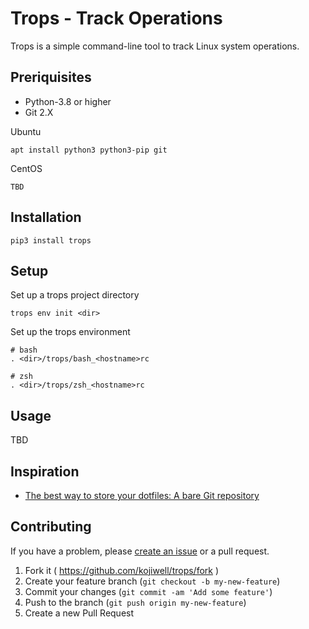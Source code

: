# Trops - Track Operations

Trops is a simple command-line tool to track Linux system operations.

## Preriquisites

- Python-3.8 or higher
- Git 2.X

Ubuntu

    apt install python3 python3-pip git

CentOS

    TBD

## Installation

    pip3 install trops

## Setup

Set up a trops project directory

    trops env init <dir>

Set up the trops environment

    # bash
    . <dir>/trops/bash_<hostname>rc
    
    # zsh
    . <dir>/trops/zsh_<hostname>rc

## Usage

TBD

## Inspiration

- [The best way to store your dotfiles: A bare Git repository](https://www.atlassian.com/git/tutorials/dotfiles)

## Contributing

If you have a problem, please [create an issue](https://github.com/kojiwell/trops/issues/new) or a pull request.

1. Fork it ( https://github.com/kojiwell/trops/fork )
2. Create your feature branch (`git checkout -b my-new-feature`)
3. Commit your changes (`git commit -am 'Add some feature'`)
4. Push to the branch (`git push origin my-new-feature`)
5. Create a new Pull Request